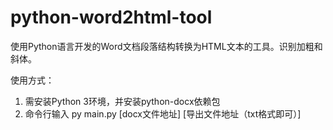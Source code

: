 # python-word2html-tool
 使用Python语言开发的Word文档段落结构转换为HTML文本的工具。识别加粗和斜体。

使用方式：

1. 需安装Python 3环境，并安装python-docx依赖包
2. 命令行输入 py main.py [docx文件地址] [导出文件地址（txt格式即可）]


